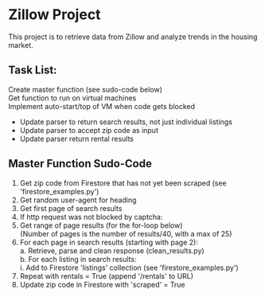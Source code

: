 # Zillow Project
This project is to retrieve data from Zillow and analyze trends in the housing market.

## Task List:
Create master function (see sudo-code below)   
Get function to run on virtual machines   
Implement auto-start/top of VM when code gets blocked   
+ Update parser to return search results, not just individual listings
+ Update parser to accept zip code as input
+ Update parser return rental results


## Master Function Sudo-Code

1. Get zip code from Firestore that has not yet been scraped (see 'firestore_examples.py')
2. Get random user-agent for heading
3. Get first page of search results
4. If http request was not blocked by captcha:
5. Get range of page results (for the for-loop below)      
   (Number of pages is the number of results/40, with a max of 25)   
5. For each page in search results (starting with page 2):   
    a. Retrieve, parse and clean response (clean_results.py)   
    b. For each listing in search results:    
            i. Add to Firestore 'listings' collection (see 'firestore_examples.py')   
6. Repeat with rentals = True (append '/rentals' to URL)
7. Update zip code in Firestore with 'scraped' = True







